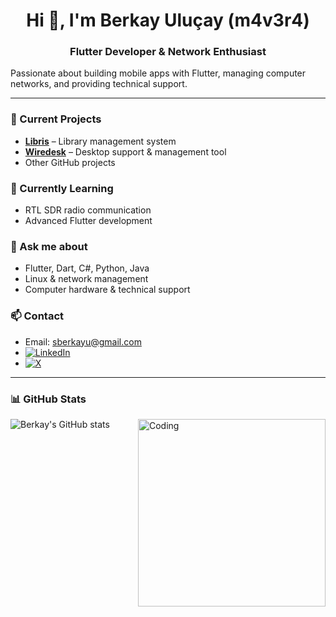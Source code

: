 <h1 align="center">Hi 👋, I'm Berkay Uluçay (m4v3r4)</h1>
<h3 align="center">Flutter Developer & Network Enthusiast</h3>

Passionate about building mobile apps with Flutter, managing computer networks, and providing technical support.

---

### 🔭 Current Projects
- **[Libris](https://github.com/m4v3r4/libris)** – Library management system  
- **[Wiredesk](https://github.com/m4v3r4/wiredesk)** – Desktop support & management tool  
- Other GitHub projects

### 🌱 Currently Learning
- RTL SDR radio communication  
- Advanced Flutter development

### 💬 Ask me about
- Flutter, Dart, C#, Python, Java  
- Linux & network management  
- Computer hardware & technical support

### 📫 Contact
- Email: sberkayu@gmail.com  
- [![LinkedIn](https://img.shields.io/badge/LinkedIn-%230077B5.svg?&style=for-the-badge&logo=linkedin&logoColor=white)](https://www.linkedin.com/in/s-berkay-u/)  
- [![X](https://img.shields.io/badge/X-%23FF0000.svg?&style=for-the-badge&logo=twitter&logoColor=white)](https://x.com/m4v3r4)

---

### 📊 GitHub Stats
![Berkay's GitHub stats](https://github-readme-stats.vercel.app/api?username=m4v3r4&show_icons=true&theme=onedark)
<img align="right" alt="Coding" width="300" src="https://media.giphy.com/media/qgQUggAC3Pfv687qPC/giphy.gif">

